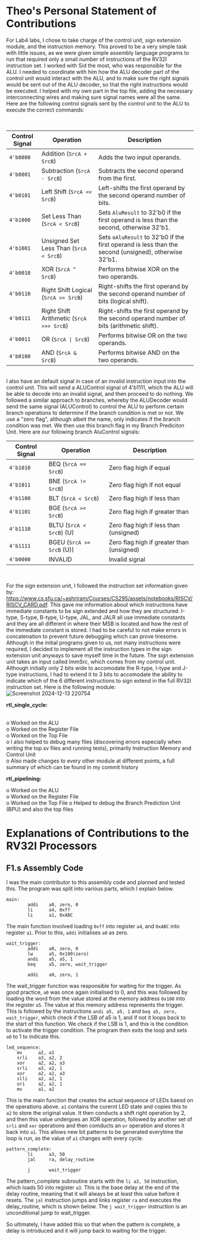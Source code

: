 # Theo's Personal Statement of Contributions

For Lab4 labs, I chose to take charge of the control unit, sign extension module, and the instruction memory. This proved to be a very simple task with little issues, as we were given simple assembly language programs to run that required only a small number of instructions of the RV32I instruction set. I worked with Sid the most, who was responsible for the ALU. I needed to coordinate with him how the ALU decoder part of the control unit would interact with the ALU, and to make sure the right signals would be sent out of the ALU decoder, so that the right instructions would be executed. I helped with my own part in the top file, adding the necessary interconnecting wires and making sure signal names were all the same. Here are the following control signals sent by the control unit to the ALU to execute the correct commands:

<br>

| Control Signal | Operation                | Description                                      |
| --------------- | ------------------------ | ------------------------------------------------ |
| `4'b0000`       | Addition (`SrcA + SrcB`)      | Adds the two input operands.                     |
| `4'b0001`       | Subtraction (`SrcA - SrcB`)   | Subtracts the second operand from the first.     |
| `4'b0101`       | Left Shift (`SrcA << SrcB`)   | Left-shifts the first operand by the second operand number of bits. |
| `4'b1000`       | Set Less Than (`SrcA < SrcB`) | Sets `AluResult` to 32'b0 if the first operand is less than the second, otherwise 32'b1. |
| `4'b1001`       | Unsigned Set Less Than (`SrcA < SrcB`) | Sets `oAluResult` to 32'b0 if the first operand is less than the second (unsigned), otherwise 32'b1. |
| `4'b0010`       | XOR (`SrcA ^ SrcB`)          | Performs bitwise XOR on the two operands.       |
| `4'b0110`       | Right Shift Logical (`SrcA >> SrcB`) | Right-shifts the first operand by the second operand number of bits (logical shift). |
| `4'b0111`       | Right Shift Arithmetic (`SrcA >>> SrcB`) | Right-shifts the first operand by the second operand number of bits (arithmetic shift). |
| `4'b0011`       | OR (`SrcA \| SrcB`)         | Performs bitwise OR on the two operands.        |
| `4'b0100`       | AND (`SrcA & SrcB`)         | Performs bitwise AND on the two operands.       |

<br>
I also have an default signal in case of an invalid instruction input into the control unit. This will send a ALUControl signal of 4'b1111, which the ALU will be able to decode into an invalid signal, and then proceed to do nothing. We followed a similar approach to branches, whereby the ALUDecoder would send the same signal (ALUControl) to control the ALU to perform certain branch operations to determine if the branch condition is met or not. We use a "zero flag", although albeit the name, only indicates if the branch condition was met. We then use this branch flag in my Branch Prediciton Unit. Here are our following branch AluControl signals: 

<br>

| Control Signal | Operation                | Description                                      |
| --------------- | ------------------------ | ------------------------------------------------ |
| `4'b1010`       | BEQ (`SrcA == SrcB`)      | Zero flag high if equal             |
| `4'b1011`       | BNE (`SrcA != SrcB`)   | Zero flag high if not equal  |
| `4'b1100`       | BLT (`SrcA < SrcB`)   | Zero flag high if less than |
| `4'b1101`       | BGE (`SrcA >= SrcB`) | Zero flag high if greater than |
| `4'b1110`       | BLTU (`SrcA < SrcB`) (U) | Zero flag high if less than (unsigned) |
| `4'b1111`       | BGEU (`SrcA >= SrcB` (U)) | Zero flag high if greater than (unsigned)  |
| `4'b0000`       | INVALID | Invalid signal |

<br>

For the sign extension unit, I followed the instruction set information given by: https://www.cs.sfu.ca/~ashriram/Courses/CS295/assets/notebooks/RISCV/RISCV_CARD.pdf. This gave me information about which instructions have immediate constants to be sign extended and how they are structured. I-type, S-type, B-type, U-type, JAL, and JALR all use immediate constants and they are all different in where their MSB is located and how the rest of the immediate constant is stored. I had to be careful to not make errors in concatenation to prevent future debugging which can prove tiresome. Although in the initial programs given to us, not many instructions were required, I decided to implement all the instruction types in the sign extension unit anyways to save myself time in the future. The sign extension unit takes an input called ImmSrc, which comes from my control unit. Although initially only 2 bits wide to accomodate the R-type, I-type and J-type instructions, I had to extend it to 3 bits to accomodate the ability to indicate which of the 6 different instructions to sign extend in the full RV32I instruction set. Here is the following module: 
<br />
![Screenshot 2024-12-13 220754](https://github.com/user-attachments/assets/004ff73d-55d6-4c61-be30-e7193c256994)
<br>

 **rtl_single_cycle:**  
 </br>

o   Worked on the ALU 
</br>
o   Worked on the Register File 
</br>
o   Worked on the Top File
</br>
o   I also helped to debug many files (discovering errors especially when writing the top.sv files and running tests), primarily Instruction Memory and Control Unit
</br>
o   Also made changes to every other module at different points, a full summary of which can be found in my commit history
</br>

**rtl_pipelining:**

o   Worked on the ALU
</br>
o   Worked on the Register File
</br>
o   Worked on the Top File
o   Helped to debug the Branch Prediction Unit (BPU) and also the top files

# Explanations of Contributions to the RV32I Processors 
## F1.s Assembly Code
I was the main contributor to this assembly code and planned and tested this. The program was split into various parts, which I explain below.

```
main:
        addi    a0, zero, 0                  
        li      a4, 0xff                     
        li      a1, 0xABC
```
The main function involved loading ```0xff``` into register ```a4```, and ```0xABC``` into register ```a1```. Prior to this, ```addi``` initialises ```a0``` as zero. 

```
wait_trigger:
        addi    a0, zero, 0                  
        lw      a5, 0x100(zero)              
        andi    a5, a5, 1                    
        beq     a5, zero, wait_trigger       

        addi    a0, zero, 1 
```
The wait_trigger function was responsible for waiting for the trigger. As good practice, ```a0``` was once again initialised to 0, and this was followed by loading the word from the value stored at the memory address ```0x100``` into the register ```a5```. The value at this memory address represents the trigger. This is followed by the instructions ```andi a5, a5, 1``` and ```beq a5, zero, wait_trigger```, which check if the LSB of a5 is 1, and if not it loops back to the start of this function. 
We check if the LSB is 1, and this is the condition to activate the trigger condition. The program then exits the loop and sets ```a0``` to 1 to indicate this. 

```
led_sequence:
    mv      a2, a1                       
    srli    a3, a2, 2                    
    xor     a2, a2, a3                   
    srli    a3, a2, 1                    
    xor     a2, a2, a3                   
    slli    a2, a2, 1                    
    ori     a2, a2, 1                    
    mv      a1, a2                       
```
This is the main function that creates the actual sequence of LEDs baesd on the operations above. ```a1``` contains the curernt LED state and copies this to ```a2``` to store the original value. It then conducts a shift right operation by 2, and then this value undergoes an XOR operation, followed by another set of ```srli``` and ```xor``` operations and then comducts an ```or``` operation and stores it back into ```a1```. This allows new bit patterns to be generated everytime the loop is run, as the value of ```a1``` changes with every cycle.

```
pattern_complete:
        li      a3, 50                      
        jal     ra, delay_routine           

        j       wait_trigger  
```
The pattern_complete subroutine starts with the ```li a3, 50``` instruction, which loads 50 into register ```a3```. This is the base delay at the end of the delay routine, meaning that it will always be at least this value before it resets. The ```jal``` instruction jumps and links register ```ra``` and executes the delay_routine, which is shown below. The ```j wait_trigger``` instruction is an unconditional jump to wait_trigger.

So ultimately, I have added this so that when the pattern is complete, a delay is introduced and it will jump back to waiting for the trigger.

